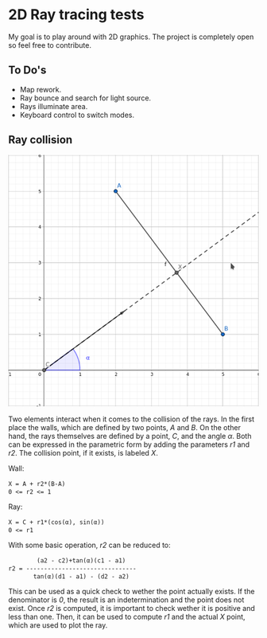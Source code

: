 # 2D Ray tracing tests
My goal is to play around with 2D graphics. The project is completely open so feel free to contribute.

## To Do's
* Map rework.
* Ray bounce and search for light source.
* Rays illuminate area.
* Keyboard control to switch modes.

## Ray collision
![scheme](https://github.com/FontyMcPython/ray_tracing/blob/master/scheme.png)

Two elements interact when it comes to the collision of the rays. In the first place the walls, which are defined by two points, _A_ and _B_. On the other hand, the rays themselves are defined by a point, _C_, and the angle _α_. Both can be expressed in the parametric form by adding the parameters _r1_ and _r2_. The collision point, if it exists, is labeled _X_.

Wall:

```
X = A + r2*(B-A)
0 <= r2 <= 1
```

Ray:

```
X = C + r1*(cos(α), sin(α))
0 <= r1
```

With some basic operation, _r2_ can be reduced to:

```  
        (a2 - c2)+tan(α)(c1 - a1)
r2 = -------------------------------
       tan(α)(d1 - a1) - (d2 - a2)
```
This can be used as a quick check to wether the point actually exists. If the denominator is _0_, the result is an indetermination and the point does not exist. Once _r2_ is computed, it is important to check wether it is positive and less than one. Then, it can be used to compute _r1_ and the actual _X_ point, which are used to plot the ray.
